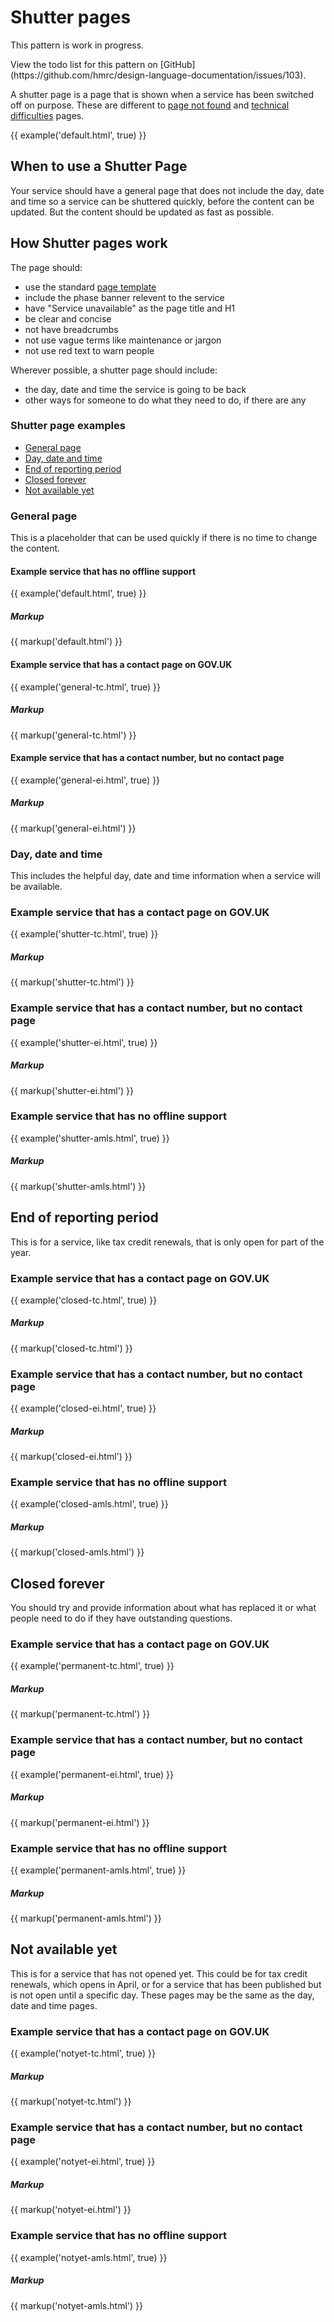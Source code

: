 # Shutter pages

<div class="alert alert--info">

<p class="alert__message">This pattern is work in progress.</p>
<p class="alert__message">View the todo list for this pattern on [GitHub](https://github.com/hmrc/design-language-documentation/issues/103).</p>

</div>

A shutter page is a page that is shown when a service has been switched off on purpose. These are different to [page not found](/pages/404-pages/index) and [technical difficulties](/pages/500-pages/index) pages.

{{ example('default.html', true) }}

## When to use a Shutter Page

Your service should have a general page that does not include the day, date and time so a service can be shuttered quickly, before the content can be updated. But the content should be updated as fast as possible.

## How Shutter pages work

The page should:

- use the standard [page template](/pages/page-template/index)
- include the phase banner relevent to the service
- have "Service unavailable" as the page title and H1
- be clear and concise
- not have breadcrumbs
- not use vague terms like maintenance or jargon
- not use red text to warn people

Wherever possible, a shutter page should include:

- the day, date and time the service is going to be back
- other ways for someone to do what they need to do, if there are any

### Shutter page examples

- [General page](#general-page)
- [Day, date and time](#day-date-and-time)
- [End of reporting period](#end-of-reporting-period)
- [Closed forever](#closed-forever)
- [Not available yet](#not-available-yet)

### General page

This is a placeholder that can be used quickly if there is no time to change the content.

#### Example service that has no offline support

{{ example('default.html', true) }}

##### Markup 

{{ markup('default.html') }}

#### Example service that has a contact page on GOV.UK

{{ example('general-tc.html', true) }}

##### Markup 

{{ markup('general-tc.html') }}

#### Example service that has a contact number, but no contact page

{{ example('general-ei.html', true) }}

##### Markup 

{{ markup('general-ei.html') }}

### Day, date and time

This includes the helpful day, date and time information when a service will be available.

### Example service that has a contact page on GOV.UK

{{ example('shutter-tc.html', true) }}

##### Markup 

{{ markup('shutter-tc.html') }}

### Example service that has a contact number, but no contact page

{{ example('shutter-ei.html', true) }}

##### Markup 

{{ markup('shutter-ei.html') }}

### Example service that has no offline support

{{ example('shutter-amls.html', true) }}

##### Markup 

{{ markup('shutter-amls.html') }}

## End of reporting period

This is for a service, like tax credit renewals, that is only open for part of the year.

### Example service that has a contact page on GOV.UK

{{ example('closed-tc.html', true) }}

##### Markup 

{{ markup('closed-tc.html') }}

### Example service that has a contact number, but no contact page

{{ example('closed-ei.html', true) }}

##### Markup 

{{ markup('closed-ei.html') }}

### Example service that has no offline support

{{ example('closed-amls.html', true) }}

##### Markup 

{{ markup('closed-amls.html') }}

## Closed forever

You should try and provide information about what has replaced it or what people need to do if they have outstanding questions.

### Example service that has a contact page on GOV.UK

{{ example('permanent-tc.html', true) }}

##### Markup 

{{ markup('permanent-tc.html') }}

### Example service that has a contact number, but no contact page

{{ example('permanent-ei.html', true) }}

##### Markup 

{{ markup('permanent-ei.html') }}

### Example service that has no offline support

{{ example('permanent-amls.html', true) }}

##### Markup 

{{ markup('permanent-amls.html') }}

## Not available yet

This is for a service that has not opened yet. This could be for tax credit renewals, which opens in April, or for a service that has been published but is not open until a specific day. These pages may be the same as the day, date and time pages.

### Example service that has a contact page on GOV.UK

{{ example('notyet-tc.html', true) }}

##### Markup 

{{ markup('notyet-tc.html') }}

### Example service that has a contact number, but no contact page

{{ example('notyet-ei.html', true) }}

##### Markup 

{{ markup('notyet-ei.html') }}

### Example service that has no offline support

{{ example('notyet-amls.html', true) }}

##### Markup 

{{ markup('notyet-amls.html') }}